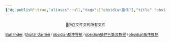 ```yaml
---
{"dg-publish":true,"aliases":null,"tags":["obsidian插件"],"title":"obsidian插件导航","permalink":"/0801 学习笔记/obsidian/obsidian插件/obsidian插件导航/","dgPassFrontmatter":true,"noteIcon":""}
---
```


<p><span><center><sub>📁所在文件夹的所有文件</sub><center></center></center></span></p><span><span><p><sub><a data-tooltip-position="top" aria-label="0801 学习笔记/obsidian/obsidian插件/Bartender.md" data-href="0801 学习笔记/obsidian/obsidian插件/Bartender.md" href="0801 学习笔记/obsidian/obsidian插件/Bartender.md" class="internal-link" target="_blank" rel="noopener">Bartender</a> <sup><sub>  / </sub></sup><a data-tooltip-position="top" aria-label="0801 学习笔记/obsidian/obsidian插件/Digital Garden.md" data-href="0801 学习笔记/obsidian/obsidian插件/Digital Garden.md" href="0801 学习笔记/obsidian/obsidian插件/Digital Garden.md" class="internal-link" target="_blank" rel="noopener">Digital Garden</a> <sup><sub>  / </sub></sup><a data-tooltip-position="top" aria-label="0801 学习笔记/obsidian/obsidian插件/obsidian插件导航.md" data-href="0801 学习笔记/obsidian/obsidian插件/obsidian插件导航.md" href="0801 学习笔记/obsidian/obsidian插件/obsidian插件导航.md" class="internal-link" target="_blank" rel="noopener">obsidian插件导航</a> <sup><sub>  / </sub></sup><a data-tooltip-position="top" aria-label="0801 学习笔记/obsidian/obsidian插件/obsidian插件合集及教程.md" data-href="0801 学习笔记/obsidian/obsidian插件/obsidian插件合集及教程.md" href="0801 学习笔记/obsidian/obsidian插件/obsidian插件合集及教程.md" class="internal-link" target="_blank" rel="noopener">obsidian插件合集及教程</a> <sup><sub>  / </sub></sup><a data-tooltip-position="top" aria-label="0801 学习笔记/obsidian/obsidian插件/obsidian插件推荐.md" data-href="0801 学习笔记/obsidian/obsidian插件/obsidian插件推荐.md" href="0801 学习笔记/obsidian/obsidian插件/obsidian插件推荐.md" class="internal-link" target="_blank" rel="noopener">obsidian插件推荐</a></sub></p></span></span><span><span><p><br><br></p></span></span>

